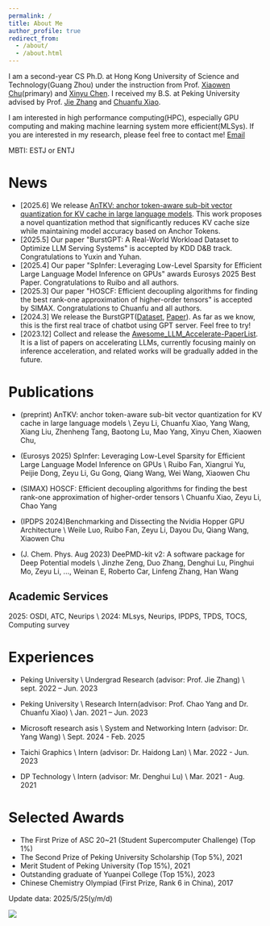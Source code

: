 ```yaml
---
permalink: /
title: About Me
author_profile: true
redirect_from: 
  - /about/
  - /about.html
---
```


I am a second-year CS Ph.D. at Hong Kong University of Science and Technology(Guang Zhou) under the instruction from Prof. [Xiaowen Chu](https://sites.google.com/view/chuxiaowen)(primary) and [Xinyu Chen](https://soldierchen.github.io/). I received my B.S. at Peking University advised by Prof. [Jie Zhang](https://www.chaselab.wiki/) and [Chuanfu Xiao](https://chuanfuxiao.github.io/).

I am interested in high performance computing(HPC), especially GPU computing and making machine learning system more efficient(MLSys). If you are interested in my research, please feel free to contact me! [Email](zeyuli0123@icloud.com)

MBTI: ESTJ or ENTJ

# News
- [2025.6] We release [AnTKV: anchor token-aware sub-bit vector quantization for KV cache in large language models](https://arxiv.org/abs/2506.19505). This work proposes a novel quantization method that significantly reduces KV cache size while maintaining model accuracy based on Anchor Tokens.
- [2025.5] Our paper "BurstGPT: A Real-World Workload Dataset to Optimize LLM Serving Systems" is accepted by KDD D&B track. Congratulations to Yuxin and Yuhan.
- [2025.4] Our paper "SpInfer: Leveraging Low-Level Sparsity for Efficient Large Language Model Inference on GPUs" awards Eurosys 2025 Best Paper. Congratulations to Ruibo and all authors.
- [2025.3] Our paper "HOSCF: Efficient decoupling algorithms for finding the best rank-one approximation of higher-order tensors" is accepted by SIMAX. Congratulations to Chuanfu and all authors.
- [2024.3] We release the BurstGPT([Dataset](https://github.com/HPMLL/BurstGPT), [Paper](https://arxiv.org/abs/2401.17644)). As far as we know, this is the first real trace of chatbot using GPT server. Feel free to try!
- [2023.12] Collect and release the [Awesome_LLM_Accelerate-PaperList](https://github.com/galeselee/Awesome_LLM_Accelerate-PaperList). It is a list of papers on accelerating LLMs, currently focusing mainly on inference acceleration, and related works will be gradually added in the future.

# Publications
- (preprint) AnTKV: anchor token-aware sub-bit vector quantization for KV cache in large language models \\
Zeyu Li, Chuanfu Xiao, Yang Wang, Xiang Liu, Zhenheng Tang, Baotong Lu, Mao Yang, Xinyu Chen, Xiaowen Chu, 
  
- (Eurosys 2025) SpInfer: Leveraging Low-Level Sparsity for Efficient Large Language Model Inference on GPUs \\
Ruibo Fan, Xiangrui Yu, Peijie Dong, Zeyu Li, Gu Gong, Qiang Wang, Wei Wang, Xiaowen Chu

- (SIMAX) HOSCF: Efficient decoupling algorithms for finding the best rank-one approximation of higher-order tensors \\
Chuanfu Xiao, Zeyu Li, Chao Yang

- (IPDPS 2024)Benchmarking and Dissecting the Nvidia Hopper GPU Architecture \\
Weile Luo, Ruibo Fan, Zeyu Li, Dayou Du, Qiang Wang, Xiaowen Chu

- (J. Chem. Phys. Aug 2023) DeePMD-kit v2: A software package for Deep Potential models \\
Jinzhe Zeng, Duo Zhang, Denghui Lu, Pinghui Mo, Zeyu Li, ..., Weinan E, Roberto Car, Linfeng Zhang, Han Wang

## Academic Services
2025: OSDI, ATC, Neurips \\
2024: MLsys, Neurips, IPDPS, TPDS, TOCS, Computing survey

# Experiences
- Peking University  \\
Undergrad Research (advisor: Prof. Jie Zhang) \\
sept. 2022 – Jun. 2023 

- Peking University \\
Research Intern(advisor: Prof. Chao Yang and Dr. Chuanfu Xiao) \\
Jan. 2021 – Jun. 2023

- Microsoft research asis \\
System and Networking Intern (advisor: Dr. Yang Wang) \\
Sept. 2024 - Feb. 2025

- Taichi Graphics \\
Intern (advisor: Dr. Haidong Lan) \\
Mar. 2022 - Jun. 2023

- DP Technology \\
Intern (advisor: Mr. Denghui Lu) \\
Mar. 2021 - Aug. 2021

# Selected Awards
- The First Prize of ASC 20~21 (Student Supercomputer Challenge) (Top 1%)
- The Second Prize of Peking University Scholarship (Top 5%), 2021
- Merit Student of Peking University (Top 15%), 2021
- Outstanding graduate of Yuanpei College (Top 15%), 2023
- Chinese Chemistry Olympiad (First Prize, Rank 6 in China), 2017

Update data: 2025/5/25(y/m/d)

<a href="https://clustrmaps.com/site/1by9p"  title="Visit tracker"><img src="//www.clustrmaps.com/map_v2.png?d=_Djo4mzjSb1favzToCmkQ53w-D3ydYk_aiivY5nyBKY&cl=ffffff&w=600" /></a>
